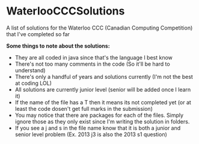 # WaterlooCCCSolutions
A list of solutions for the Waterloo CCC (Canadian Computing Competition) that I've completed so far

**Some things to note about the solutions:**
  - They are all coded in java since that's the language I best know 
  - There's not too many comments in the code (So it'll be hard to understand)
  - There's only a handful of years and solutions currently (I'm not the best at coding LOL) 
  - All solutions are currently junior level (senior will be added once I learn it)
  - If the name of the file has a T then it means its not completed yet (or at least the code dosen't get full marks in the submission)
  - You may notice that there are packages for each of the files. Simply ignore those as they only exist since I'm writing the solution in folders.
  - If you see a j and s in the file name know that it is both a junior and senior level problem (Ex. 2013 j3 is also the 2013 s1 question)
